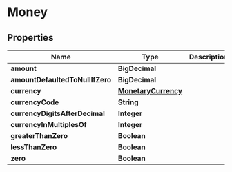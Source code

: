 

# Money


## Properties

| Name | Type | Description | Notes |
|------------ | ------------- | ------------- | -------------|
|**amount** | **BigDecimal** |  |  [optional] |
|**amountDefaultedToNullIfZero** | **BigDecimal** |  |  [optional] |
|**currency** | [**MonetaryCurrency**](MonetaryCurrency.md) |  |  [optional] |
|**currencyCode** | **String** |  |  [optional] |
|**currencyDigitsAfterDecimal** | **Integer** |  |  [optional] |
|**currencyInMultiplesOf** | **Integer** |  |  [optional] |
|**greaterThanZero** | **Boolean** |  |  [optional] |
|**lessThanZero** | **Boolean** |  |  [optional] |
|**zero** | **Boolean** |  |  [optional] |



